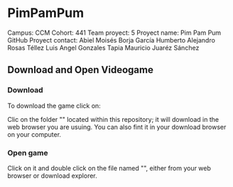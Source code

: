 # PimPamPum
Campus: CCM
Cohort: 441
Team proyect: 5
Proyect name: Pim Pam Pum
GitHub Proyect contact: 
  Abiel Moisés Borja García 
  Humberto Alejandro Rosas Téllez 
  Luis Angel Gonzales Tapia 
  Mauricio Juaréz Sánchez 


## Download and Open Videogame

### Download

To download the game click on:

Clic on the folder "" located within this repository; it will download in the web browser you are usuing. You can also fint it in your download browser on your computer.

### Open game

Click on it and double click on the file named "", either from your web browser or download explorer.


